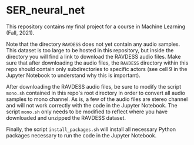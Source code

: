 # SER_neural_net

This repository contains my final project for a course in Machine Learning (Fall, 2021). 

Note that the directory `RAVDESS` does not yet contain any audio samples. This dataset is too large to be hosted in this repository,
but inside the directory you will find a link to download the RAVDESS audio files. Make sure that after downloading the audio files, the `RAVDESS` directory 
within this repo should contain only subdirectories to specific actors (see cell 9 in the Jupyter Notebook to understand why this is important). 

After downloading the RAVDESS audio files, be sure to modify the script `mono.sh` contained in this repo's root directory in order to convert all audio samples
to mono channel.  As is, a few of the audio files are stereo channel and will not work correctly with the code in the Jupyter Notebook. The script `mono.sh` only
needs to be modified to reflect where you have downloaded and unzipped the RAVDESS dataset. 

Finally, the script `install_packages.sh` will install all necessary Python packages necessary to run the code in the Jupyter Notebook.  

